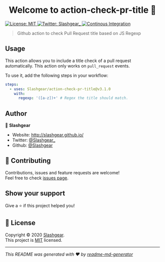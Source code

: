 <h1 align="center">Welcome to action-check-pr-title 👋</h1>
<p>
  <a href="https://github.com/Slashgear/action-check-pr-title/blob/main/LICENSE" target="_blank">
    <img alt="License: MIT" src="https://img.shields.io/badge/License-MIT-yellow.svg" />
  </a>
  <a href="https://twitter.com/Slashgear\_" target="_blank">
    <img alt="Twitter: Slashgear_" src="https://img.shields.io/twitter/follow/Slashgear_.svg?style=social" />
  </a>
  <a href="https://github.com/Slashgear/action-check-pr-title/actions/workflows/ci.yml" target="_blank">
    <img alt="Continous Integration" src="https://github.com/Slashgear/action-check-pr-title/actions/workflows/ci.yml/badge.svg" />
  </a>
</p>

> Github action to check Pull Request title based on JS Regexp

## Usage

This action allows you to include a title check of a pull request automatically. This action only works on `pull_request` events.

To use it, add the following steps in your workflow:

```yaml
steps:
  - uses: Slashgear/action-check-pr-title@v3.1.0
    with:
      regexp: '([a-z])+' # Regex the title should match.
```

## Author

👤 **Slashgear**

- Website: http://slashgear.github.io/
- Twitter: [@Slashgear\_](https://twitter.com/Slashgear_)
- Github: [@Slashgear](https://github.com/Slashgear)

## 🤝 Contributing

Contributions, issues and feature requests are welcome!<br />Feel free to check [issues page](https://github.com/Slashgear/action-check-pr-title/issues).

## Show your support

Give a ⭐️ if this project helped you!

## 📝 License

Copyright © 2020 [Slashgear](https://github.com/Slashgear).<br />
This project is [MIT](https://github.com/Slashgear/action-check-pr-title/blob/main/LICENSE) licensed.

---

_This README was generated with ❤️ by [readme-md-generator](https://github.com/kefranabg/readme-md-generator)_
